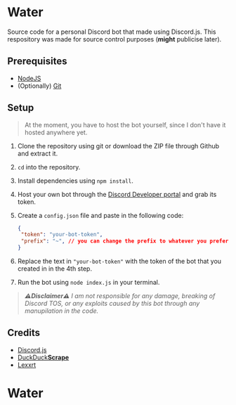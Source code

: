# Water

Source code for a personal Discord bot that made using Discord.js.
This respository was made for source control purposes (**might** publicise later).

## Prerequisites

- [NodeJS](https://nodejs.org/en/)
- (Optionally) [Git](https://git-scm.com)

## Setup

> At the moment, you have to host the bot yourself, since I don't have it hosted anywhere yet.

1. Clone the repository using git or download the ZIP file through Github and extract it.
2. `cd` into the repository.
3. Install dependencies using `npm install`.
4. Host your own bot through the [Discord Developer portal](https://discord.com/developers/applications) and grab its token.
5. Create a `config.json` file and paste in the following code:
  
   ```json
   {
    "token": "your-bot-token",
    "prefix": "~", // you can change the prefix to whatever you prefer
   }
   ```

6. Replace the text in `"your-bot-token"` with the token of the bot that you created in in the 4th step.
7. Run the bot using `node index.js` in your terminal.

> ***:warning:Disclaimer:warning:** I am not responsible for any damage, breaking of Discord TOS, or any exploits caused by this bot through any manupilation in the code.*

## Credits

- [Discord.js](https://discord.js.org)
- [DuckDuck**Scrape**](https://duck-duck-scrape.js.org/)
- [Lexxrt](https://github.com/Lexxrt)
# Water
